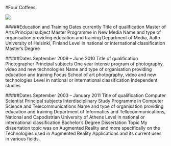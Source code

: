 #Four Coffees. 

<img src="https://raw.github.com/FourCoffees/Fablab-Course/master/me.jpg"/>


#####Education and Training
Dates	currently
Title of qualification 	Master of Arts
Principal subject	Master Programme in  New Media 
Name and type of organisation providing education and training	  Department of Media, Aalto University of Helsinki, Finland
Level in national or international classification	Master’s Degree
	
	
#####Dates	  September 2009 – June 2010
Title of qualification 	Photographer
Principal subjects	One year intense program of photography, video and new technologies 
Name and type of organisation providing education and training	Focus School of art photography, video and new technologies
Level in national or international classification	Independent studies
	
#####Dates	  September 2003 – January 2011
Title of qualification 	Computer Scientist
Principal subjects	Interdisciplinary Study Programme in Computer Science and Telecommunications 
Name and type of organisation providing education and training	Department of Informatics and Tellecommunications, National and Capodistrian University of Athens
Level in national or international classification	Bachelor’s Degree
Dissertation Topic	My dissertation topic was on Augmented Reality and more specifically on the Technologies used in Augmented Reality Applications and  its current uses in various fields. 
